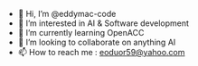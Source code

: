- 👋 Hi, I’m @eddymac-code
- 👀 I’m interested in AI & Software development
- 🌱 I’m currently learning OpenACC
- 💞️ I’m looking to collaborate on anything AI
- 📫 How to reach me : eoduor59@yahoo.com

<!---
eddymac-code/eddymac-code is a ✨ special ✨ repository because its `README.md` (this file) appears on your GitHub profile.
You can click the Preview link to take a look at your changes.
--->
